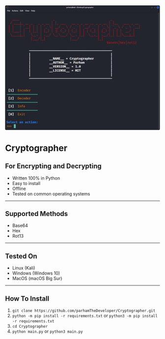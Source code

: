 ![Program Environment](img/CryptographerWorkEnvironment.png)

# Cryptographer
## **For Encrypting and Decrypting**
* Written 100% in Python
* Easy to install
* Offline
* Tested on common operating systems
---
## Supported Methods
* Base64
* Hex
* Rot13
---
## Tested On
- Linux (Kali)
- Windows (Windows 10)
- MacOS (macOS Big Sur)
---
## How To Install
1. `git clone https://github.com/parhamTheDeveloper/Cryptographer.git`
2. `python -m pip install -r requirements.txt` or `python3 -m pip install -r requirements.txt`
3. `cd Cryptographer`
4. `python main.py` or `python3 main.py`
